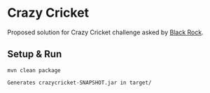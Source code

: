 # Crazy Cricket

Proposed solution for Crazy Cricket challenge asked by [Black Rock](https://github.com/blackrock/crazy-cricket).

## Setup & Run
```
mvn clean package

Generates crazycricket-SNAPSHOT.jar in target/
```
